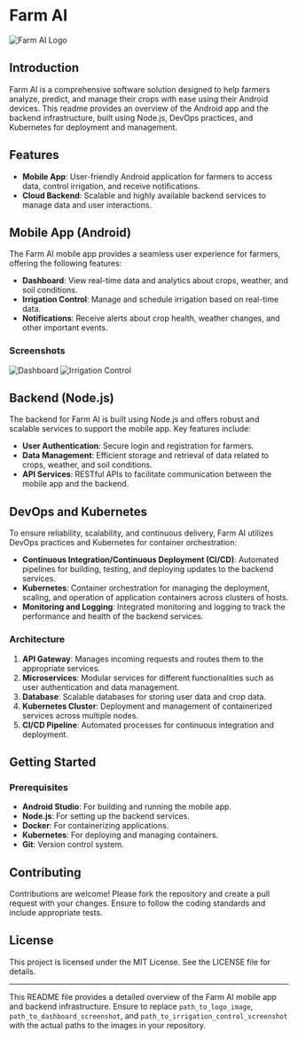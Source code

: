 # Farm AI

![Farm AI Logo](path_to_logo_image)

## Introduction

Farm AI is a comprehensive software solution designed to help farmers analyze, predict, and manage their crops with ease using their Android devices. This readme provides an overview of the Android app and the backend infrastructure, built using Node.js, DevOps practices, and Kubernetes for deployment and management.

## Features

- **Mobile App**: User-friendly Android application for farmers to access data, control irrigation, and receive notifications.
- **Cloud Backend**: Scalable and highly available backend services to manage data and user interactions.

## Mobile App (Android)

The Farm AI mobile app provides a seamless user experience for farmers, offering the following features:

- **Dashboard**: View real-time data and analytics about crops, weather, and soil conditions.
- **Irrigation Control**: Manage and schedule irrigation based on real-time data.
- **Notifications**: Receive alerts about crop health, weather changes, and other important events.

### Screenshots

![Dashboard](path_to_dashboard_screenshot)
![Irrigation Control](path_to_irrigation_control_screenshot)

## Backend (Node.js)

The backend for Farm AI is built using Node.js and offers robust and scalable services to support the mobile app. Key features include:

- **User Authentication**: Secure login and registration for farmers.
- **Data Management**: Efficient storage and retrieval of data related to crops, weather, and soil conditions.
- **API Services**: RESTful APIs to facilitate communication between the mobile app and the backend.

## DevOps and Kubernetes

To ensure reliability, scalability, and continuous delivery, Farm AI utilizes DevOps practices and Kubernetes for container orchestration:

- **Continuous Integration/Continuous Deployment (CI/CD)**: Automated pipelines for building, testing, and deploying updates to the backend services.
- **Kubernetes**: Container orchestration for managing the deployment, scaling, and operation of application containers across clusters of hosts.
- **Monitoring and Logging**: Integrated monitoring and logging to track the performance and health of the backend services.

### Architecture

1. **API Gateway**: Manages incoming requests and routes them to the appropriate services.
2. **Microservices**: Modular services for different functionalities such as user authentication and data management.
3. **Database**: Scalable databases for storing user data and crop data.
4. **Kubernetes Cluster**: Deployment and management of containerized services across multiple nodes.
5. **CI/CD Pipeline**: Automated processes for continuous integration and deployment.

## Getting Started

### Prerequisites

- **Android Studio**: For building and running the mobile app.
- **Node.js**: For setting up the backend services.
- **Docker**: For containerizing applications.
- **Kubernetes**: For deploying and managing containers.
- **Git**: Version control system.



## Contributing

Contributions are welcome! Please fork the repository and create a pull request with your changes. Ensure to follow the coding standards and include appropriate tests.

## License

This project is licensed under the MIT License. See the LICENSE file for details.

---

This README file provides a detailed overview of the Farm AI mobile app and backend infrastructure. Ensure to replace `path_to_logo_image`, `path_to_dashboard_screenshot`, and `path_to_irrigation_control_screenshot` with the actual paths to the images in your repository.
